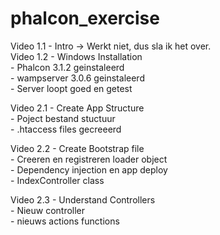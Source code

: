 # phalcon_exercise    

Video 1.1 - Intro -> Werkt niet, dus sla ik het over.  
Video 1.2 - Windows Installation  
	- Phalcon 3.1.2 geinstaleerd  
	- wampserver 3.0.6 geinstaleerd  
	- Server loopt goed en getest      

Video 2.1 - Create App Structure  
	- Poject bestand stuctuur  
	- .htaccess files gecreeerd      

Video 2.2 - Create Bootstrap file  
	- Creeren en registreren loader object  
	- Dependency injection en app deploy  
	- IndexController class    

Video 2.3 - Understand Controllers    
	- Nieuw controller  
	- nieuws actions functions  